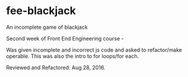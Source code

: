 # fee-blackjack
An incomplete game of blackjack

Second week of Front End Engineering course -

Was given incomplete and incorrect js code and asked to refactor/make operable. This was also the intro to for loops/for each.

Reviewed and Refactored: Aug 28, 2016. 
